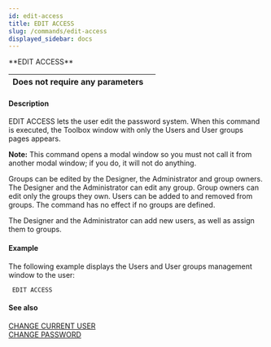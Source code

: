 ```yaml
---
id: edit-access
title: EDIT ACCESS
slug: /commands/edit-access
displayed_sidebar: docs
---
```


<!--REF #_command_.EDIT ACCESS.Syntax-->**EDIT ACCESS**<!-- END REF-->
<!--REF #_command_.EDIT ACCESS.Params-->
| Does not require any parameters |  |
| --- | --- |

<!-- END REF-->

#### Description 

<!--REF #_command_.EDIT ACCESS.Summary-->EDIT ACCESS lets the user edit the password system.<!-- END REF--> When this command is executed, the Toolbox window with only the Users and User groups pages appears.

**Note:** This command opens a modal window so you must not call it from another modal window; if you do, it will not do anything. 

Groups can be edited by the Designer, the Administrator and group owners. The Designer and the Administrator can edit any group. Group owners can edit only the groups they own. Users can be added to and removed from groups. The command has no effect if no groups are defined.

The Designer and the Administrator can add new users, as well as assign them to groups.

#### Example 

The following example displays the Users and User groups management window to the user:

```4d
 EDIT ACCESS
```

#### See also 

[CHANGE CURRENT USER](change-current-user.md)  
[CHANGE PASSWORD](change-password.md)  